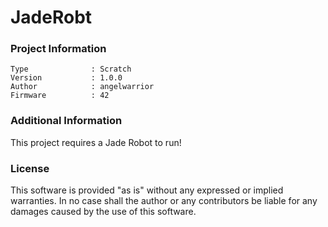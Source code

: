 JadeRobt
================



### Project Information
```
Type              : Scratch
Version           : 1.0.0
Author            : angelwarrior
Firmware          : 42
```

### Additional Information
This project requires a Jade Robot to run!

### License
This software is provided "as is" without any expressed or implied warranties.  In no case shall the author or any contributors be liable for any damages caused by the use of this software.


